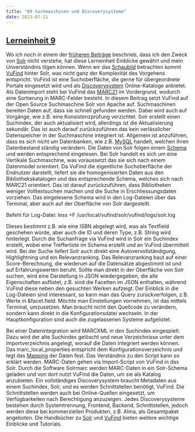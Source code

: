 ```yaml
---
title: "09 Suchmaschinen und Discoverysysteme"
date: 2023-07-11
---
```

## [Lerneinheit 9](https://pad.gwdg.de/F1wvRpdtR8-Mcv8so8NjUQ#)

Wo ich noch in einem der [früheren Beiträge](https://shkrms.github.io/lerntagebuch_bain/2023/07/11/tag3.html) beschrieb, dass ich den Zweck von [Solr](https://lucene.apache.org/solr/guide/8_7/solr-tutorial.html) nicht verstehe, hat diese Lerneinheit Einblicke gewährt und mein Unverständnis tilgen können. Wenn wir das [Schaubild](https://shkrms.github.io/lerntagebuch_bain/2023/07/11/tag2.html) betrachten kommt [VuFind](https://github.com/vufind-org/learning-vufind-book/releases/download/v1.1.2/LearningVuFind.pdf) hinter Solr, was nicht ganz der Komplexität des Vorgehens entspricht. VuFind ist eine Suchoberfläche, die gerne für übergeordnete Portale eingesetzt wird und als [Discoverysystem](https://de.wikipedia.org/wiki/Discovery-System) Online-Kataloge anbietet. Als Datenimport steht bei VuFind das [MARC21](https://shkrms.github.io/lerntagebuch_bain/2023/07/11/tag4.html) im Vordergrund, wodurch eine Sortierung in MARC-Felder besteht. In diesem Beitrag setzt VuFind auf der Open Source Suchmaschine Solr von Apache auf. Suchmaschinen bereiten Daten auf, dass sie schnell gefunden werden. Dabei wird auch auf Vorgänge, wie z.B. eine Konsistenzprüfung verzichtet. Solr erstellt einen Suchindex, der auch aktualisiert wird, allerdings ist die Aktualisierung sekundär. Das ist auch darauf zurückzuführen das kein verlässlicher Datenspeicher in der Suchmaschine integriert ist. Allgemein ist anzuführen, dass es sich nicht um Datenbanken, wie z.B. [MySQL](https://de.wikipedia.org/wiki/MySQL) handelt, welchen ihren Datenbestand ständig verändern. Die Daten von Solr folgen einem [Schema](https://vufind.org/wiki/development:architecture:solr_index_schema) und werden entsprechend eingelesen. Bei Solr handelt es sich um eine Vertikale Suchmaschine, was voraussetzt das sie sich nach einem Datenmodel orientiert. Da VuFind die eigentliche Suchoberfläche der Endnutzer darstellt, liefert sie die homogenisierten Daten aus den Bibliothekskatalogen und das entsprechende Schema, welches sich nach MARC21 orientiert. Das ist darauf zurückzuführen, dass Bibliotheken weniger Volltextsuchen machen und die Suche in Erschliessungsdaten vorziehen. Das eingelesene Schema wird in den Log-Dateien über das Terminal, aber auch auf der Oberfläche von Solr dargestellt.

Befehl für Log-Datei:  less +F /usr/local/vufind/solr/vufind/logs/solr.log

Dieses bestimmt z.B. wie eine ISBN abgelegt wird, was als Textfield geschehen würde, aber auch die ID und deren Type, z.B. String wird hinterlegt. Durch die Suchanfrage via VuFind wird in Solr ein Suchindex erstellt, wobei eine Trefferliste im Schema erstellt und an VuFind übermittelt wird. Bei der Suche liefert Solr auch direkt eine Autovervollständigung, Highlightning und ein Relevanzranking. Das Relevanzranking baut auf einer Score-Berechnung, die wiederum auf die Datensätze abgestimmt ist und auf Erfahrungswerten beruht. Sollte man direkt in der Oberfläche von Solr suchen, wird eine Darstellung in JSON wiedergegeben, die alle Eigenschaften auflistet, z.B. sind die Facetten im JSON enthalten, während VuFind diese neben den gesuchten Werken aufzeigt. Der Einblick in die Log-Dateien sind interessant, so kann man das Query zurückverfolgen, z.B. Werte in &facet.field. Möchte man Einstellungen vornehmen, ist das mittels Terminal, umzusetzen. Man braucht nicht den Quellcode zu verändern, sondern kann direkt in die Konfigurationsdatei wechseln. In der Hauptkonfiguration sind auch die zugelassenen Systeme aufgelistet. 

Bei einer Datenintegration wird MARCXML in den Suchindex eingespielt. Dazu wird der alte Suchindex gelöscht und neue Verzeichnisse unter dem Importverzeichnis angelegt, worauf die Daten integriert werden können. Das marc_local_properties entspricht dem Konfigurationsverzeichnis und legt das [Mapping](https://shkrms.github.io/lerntagebuch_bain/2023/07/11/tag8.html) der Daten fest. Das Verständnis zu den Script kann so erklärt werden. MARC-Daten gehen via Import-Script von VuFind in das Solr. Durch die Software Solrmarc werden MARC-Daten in ein Solr-Schema geladen und von dort nutzt VuFind die Daten, um sie als Katalog anzubieten. Ein vollständiges Discoverysystem braucht Metadaten aus einem Suchindex, Solr, und es werden Schnittstellen benötigt, VuFind. Die Schnittstellen werden auch bei Online-Quellen eingesetzt, um Verfügbarkeiten nach Berechtigung anzuzeigen. Jedes Discoverysysteme bestehen durch Systemtrennung, Frontend, Backend, Schnittstellen, jedoch werden diese bei kommerziellen Produkten, z.B. Alma, als Gesamtpaket angeboten. Die Handbücher zu [Solr](https://lucene.apache.org/solr/guide/8_7/solr-tutorial.html) und [VuFind](https://github.com/vufind-org/learning-vufind-book/releases/download/v1.1.2/LearningVuFind.pdf) bieten weitere wichtige Einblicke und Tutorials. 
